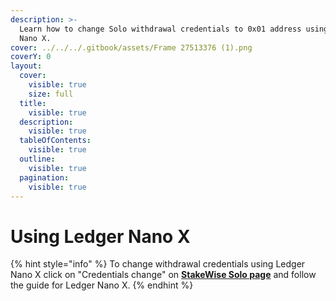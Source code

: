 ```yaml
---
description: >-
  Learn how to change Solo withdrawal credentials to 0x01 address using Ledger
  Nano X.
cover: ../../../.gitbook/assets/Frame 27513376 (1).png
coverY: 0
layout:
  cover:
    visible: true
    size: full
  title:
    visible: true
  description:
    visible: true
  tableOfContents:
    visible: true
  outline:
    visible: true
  pagination:
    visible: true
---
```


# Using Ledger Nano X

{% hint style="info" %}
To change withdrawal credentials using Ledger Nano X click on  "Credentials change" on [**StakeWise Solo page**](https://v2.stakewise.io/solo) and follow the guide for Ledger Nano X.
{% endhint %}
